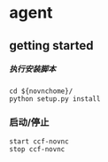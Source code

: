 agent
=====
getting started
---------------
##### 执行安装脚本
    cd ${novnchome}/
    python setup.py install

### 启动/停止
    start ccf-novnc
    stop ccf-novnc

